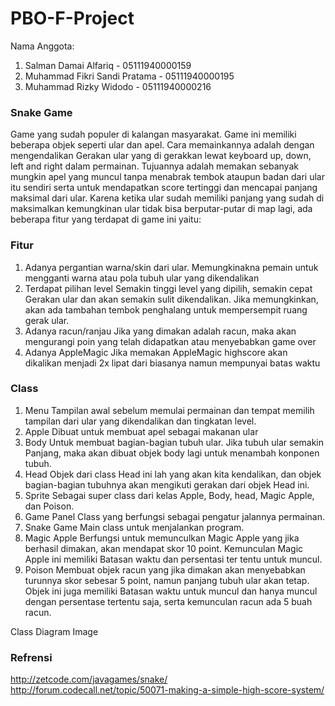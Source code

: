 # PBO-F-Project

Nama Anggota:
1. Salman Damai Alfariq           - 05111940000159
2. Muhammad Fikri Sandi Pratama   - 05111940000195
3. Muhammad Rizky Widodo          - 05111940000216

### Snake Game
<p>Game yang sudah populer di kalangan masyarakat. Game ini memiliki beberapa objek seperti ular dan apel. Cara memainkannya adalah dengan mengendalikan Gerakan ular yang di gerakkan lewat keyboard up, down, left and right dalam permainan. Tujuannya adalah memakan sebanyak mungkin apel yang muncul tanpa menabrak tembok ataupun badan dari ular itu sendiri serta untuk mendapatkan score tertinggi dan mencapai panjang maksimal dari ular. Karena ketika ular sudah memiliki panjang yang sudah di maksimalkan kemungkinan ular tidak bisa berputar-putar di map lagi, ada beberapa fitur yang terdapat di game ini yaitu: </p>

### Fitur
1.	Adanya pergantian warna/skin dari ular.
Memungkinakna pemain untuk mengganti warna atau pola tubuh ular yang dikendalikan
2.	Terdapat pilihan level
Semakin tinggi level yang dipilih, semakin cepat Gerakan ular dan akan semakin sulit dikendalikan. Jika memungkinkan, akan ada tambahan tembok penghalang untuk mempersempit ruang gerak ular.
3.	Adanya racun/ranjau
Jika yang dimakan adalah racun, maka akan mengurangi poin yang telah didapatkan atau menyebabkan game over
4. Adanya AppleMagic
Jika memakan AppleMagic highscore akan dikalikan menjadi 2x lipat dari biasanya namun mempunyai batas waktu

### Class
1.	Menu
Tampilan awal sebelum memulai permainan dan tempat memilih tampilan dari ular yang dikendalikan dan tingkatan level.
2.	Apple
Dibuat untuk membuat apel sebagai makanan ular
3.	Body
Untuk membuat bagian-bagian tubuh ular. Jika tubuh ular semakin Panjang, maka akan dibuat objek body lagi untuk menambah konponen tubuh.
4.	Head
Objek dari class Head ini lah yang akan kita kendalikan, dan objek bagian-bagian tubuhnya akan mengikuti gerakan dari objek  Head ini.
5.	Sprite
Sebagai super class dari kelas Apple, Body, head, Magic Apple, dan Poison.
6.	Game Panel
Class yang berfungsi sebagai pengatur jalannya permainan.
7.	Snake Game
Main class untuk menjalankan program.
5.	Magic Apple
Berfungsi untuk memunculkan Magic Apple yang jika berhasil dimakan, akan mendapat skor 10 point. Kemunculan Magic Apple ini memiliki Batasan waktu dan persentasi ter tentu untuk muncul.
6.	Poison
Membuat objek racun yang jika dimakan akan menyebabkan turunnya skor sebesar 5 point, namun panjang tubuh ular akan tetap. Objek ini juga memiliki Batasan waktu untuk muncul dan hanya muncul dengan persentase tertentu saja, serta kemunculan racun ada 5 buah racun.

Class Diagram Image
![]()

### Refrensi
http://zetcode.com/javagames/snake/
http://forum.codecall.net/topic/50071-making-a-simple-high-score-system/

